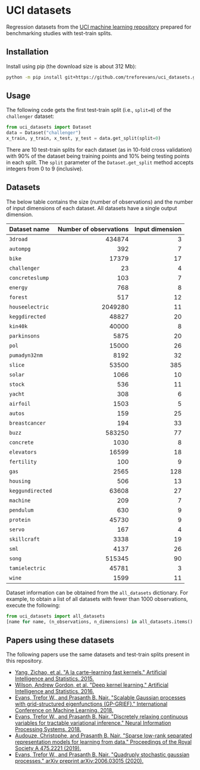 # UCI datasets

Regression datasets from the [UCI machine learning repository](https://archive.ics.uci.edu) prepared for benchmarking studies with test-train splits.

## Installation

Install using pip (the download size is about 312 Mb):

```bash
python -m pip install git+https://github.com/treforevans/uci_datasets.git
```

## Usage

The following code gets the first test-train split (i.e., `split=0`) of the `challenger` dataset:

```python
from uci_datasets import Dataset
data = Dataset("challenger")
x_train, y_train, x_test, y_test = data.get_split(split=0)
```

There are 10 test-train splits for each dataset (as in 10-fold cross validation) with 90% of the dataset being training points and 10% being testing points in each split.
The `split` parameter of the `Dataset.get_split` method accepts integers from 0 to 9 (inclusive).

## Datasets

The below table contains the size (number of observations) and the number of input dimensions of each dataset.
All datasets have a single output dimension.

| Dataset name     | Number of observations | Input dimension |
| :--------------- | ---------------------: | --------------: |
| `3droad`         |                 434874 |               3 |
| `autompg`        |                    392 |               7 |
| `bike`           |                  17379 |              17 |
| `challenger`     |                     23 |               4 |
| `concreteslump`  |                    103 |               7 |
| `energy`         |                    768 |               8 |
| `forest`         |                    517 |              12 |
| `houseelectric`  |                2049280 |              11 |
| `keggdirected`   |                  48827 |              20 |
| `kin40k`         |                  40000 |               8 |
| `parkinsons`     |                   5875 |              20 |
| `pol`            |                  15000 |              26 |
| `pumadyn32nm`    |                   8192 |              32 |
| `slice`          |                  53500 |             385 |
| `solar`          |                   1066 |              10 |
| `stock`          |                    536 |              11 |
| `yacht`          |                    308 |               6 |
| `airfoil`        |                   1503 |               5 |
| `autos`          |                    159 |              25 |
| `breastcancer`   |                    194 |              33 |
| `buzz`           |                 583250 |              77 |
| `concrete`       |                   1030 |               8 |
| `elevators`      |                  16599 |              18 |
| `fertility`      |                    100 |               9 |
| `gas`            |                   2565 |             128 |
| `housing`        |                    506 |              13 |
| `keggundirected` |                  63608 |              27 |
| `machine`        |                    209 |               7 |
| `pendulum`       |                    630 |               9 |
| `protein`        |                  45730 |               9 |
| `servo`          |                    167 |               4 |
| `skillcraft`     |                   3338 |              19 |
| `sml`            |                   4137 |              26 |
| `song`           |                 515345 |              90 |
| `tamielectric`   |                  45781 |               3 |
| `wine`           |                   1599 |              11 |

Dataset information can be obtained from the `all_datasets` dictionary.
For example, to obtain a list of all datasets with fewer than 1000 observations, execute the following:

```python
from uci_datasets import all_datasets
[name for name, (n_observations, n_dimensions) in all_datasets.items() if n_observations < 1000]
```

## Papers using these datasets

The following papers use the same datasets and test-train splits present in this repository.

- [Yang, Zichao, et al. "A la carte–learning fast kernels." Artificial Intelligence and Statistics. 2015.](https://proceedings.mlr.press/v38/yang15b.html)
- [Wilson, Andrew Gordon, et al. "Deep kernel learning." Artificial Intelligence and Statistics. 2016.](https://proceedings.mlr.press/v51/wilson16.html)
- [Evans, Trefor W., and Prasanth B. Nair. "Scalable Gaussian processes with grid-structured eigenfunctions (GP-GRIEF)." International Conference on Machine Learning. 2018.](https://arxiv.org/abs/1807.02125)
- [Evans, Trefor W., and Prasanth B. Nair. "Discretely relaxing continuous variables for tractable variational inference." Neural Information Processing Systems. 2018.](https://arxiv.org/abs/1809.04279)
- [Audouze, Christophe, and Prasanth B. Nair. "Sparse low-rank separated representation models for learning from data." Proceedings of the Royal Society A 475.2221 (2019).](https://royalsocietypublishing.org/doi/full/10.1098/rspa.2018.0490)
- [Evans, Trefor W., and Prasanth B. Nair. "Quadruply stochastic gaussian processes." arXiv preprint arXiv:2006.03015 (2020).](https://arxiv.org/abs/2006.03015)
